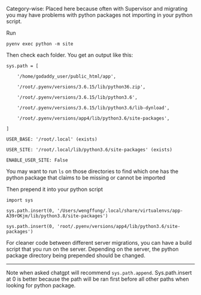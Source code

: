 
Category-wise: Placed here because often with Supervisor and migrating you may have problems with python packages not importing in your python script.


Run
```
pyenv exec python -m site
```

Then check each folder. You get an output like this:
```
sys.path = [

    '/home/godaddy_user/public_html/app',

    '/root/.pyenv/versions/3.6.15/lib/python36.zip',

    '/root/.pyenv/versions/3.6.15/lib/python3.6',

    '/root/.pyenv/versions/3.6.15/lib/python3.6/lib-dynload',

    '/root/.pyenv/versions/app4/lib/python3.6/site-packages',

]

USER_BASE: '/root/.local' (exists)

USER_SITE: '/root/.local/lib/python3.6/site-packages' (exists)

ENABLE_USER_SITE: False
```


You may want to run `ls` on those directories to find which one has the python package that claims to be missing or cannot be imported

Then prepend it into your python script
```
import sys

sys.path.insert(0, '/Users/wengffung/.local/share/virtualenvs/app-A39rOKjm/lib/python3.8/site-packages')

sys.path.insert(0, 'root/.pyenv/versions/app4/lib/python3.6/site-packages')
```


For cleaner code between different server migrations, you can have a build script that you run on the server. Depending on the server, the python package directory being prepended should be changed.

---

Note when asked chatgpt will recommend `sys.path.append`. Sys.path.insert at 0 is better because the path will be ran first before all other paths when looking for python package.
